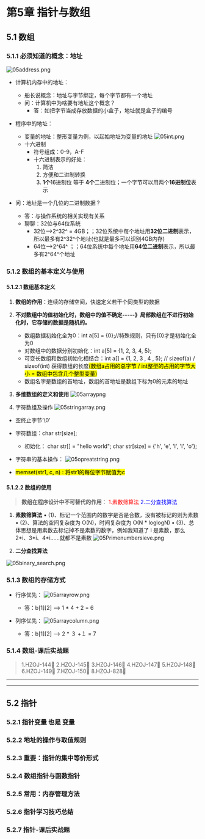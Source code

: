 # 第5章 指针与数组

## 5.1 数组
### 5.1.1 必须知道的概念：地址
![05address.png](./image/05address.png)

- 计算机内存中的地址：
    - 船长说概念：地址与字节绑定，每个字节都有一个地址
    - 问：计算机中为啥要有地址这个概念？
        - 答：如把字节当成存放数据的小盒子，地址就是盒子的编号

- 程序中的地址：
    - 变量的地址：整形变量为例，以起始地址为变量的地址
![05int.png](./image/05int.png)
    - 十六进制
        - 符号组成：0-9，A-F
        - 十六进制表示的好处：
            1. 简洁
            2. 方便和二进制转换
            3. **1个**16进制位 等于 **4个**二进制位；一个字节可以用两个**16进制位**表示
            
- 问：地址是一个几位的二进制数据？
    - 答：与操作系统的相关实现有关系
    - 聊聊：32位与64位系统
        - 32位-->2^32^ = 4GB；；32位系统中每个地址用**32位二进制**表示，所以最多有2^32^个地址(也就是最多可以识别4GB内存)
        - 64位-->2^64^ ；；64位系统中每个地址用**64位二进制**表示，所以最多有2^64^个地址
        

### 5.1.2 数组的基本定义与使用

#### 5.1.2.1 数组基本定义

1. **数组的作用**：连续的存储空间，快速定义若干个同类型的数据

2. **不对数组中的值初始化时，数组中的值不确定-----》局部数组在不进行初始化时，它存储的数据是随机的。**
    - 数组数据初始化全为0：int a[5] = {0};//特殊规则，只有{0}才是初始化全为0
    - 对数组中的数据分别初始化：int a[5] = {1, 2, 3, 4, 5};
    - 可变长数组和数组初始化相结合：int a[] = {1, 2, 3 , 4 , 5}; // sizeof(a) / sizeof(int) 获得数组的长度<mark>(数组a占用的总字节 / int整型的占用的字节大小 = 数组中包含几个整型变量)</mark>
    - 数组名字是数组的首地址，数组的首地址是数组下标为0的元素的地址
    
3. **多维数组的定义和使用**
![05arraypng](./image/05arraypng.png)

4. 字符数组及操作
![05stringarray.png](./image/05stringarray.png)

- 空终止字节‘\0’
- 字符数组：char str[size];
    - 初始化：
        char str[] = "hello world";
        char str[size] = {'h', 'e', 'l', 'l', 'o'};            
- 字符串的基本操作：
       ![05opreatstring.png](./image/05opreatstring.png)

- <mark>memset(str1, c, n) : 将str1的每位字节赋值为c</mark>

#### 5.1.2.2 数组的使用

>**数组在程序设计中不可替代的作用**：
><font color = red>1.素数筛算法</font>
><font color = blue>2.二分查找算法</font>

1. **素数筛算法**
• (1)、标记一个范围内的数字是否是合数，没有被标记的则为素数
• (2)、算法的空间复杂度为 O(N)，时间复杂度为 O(N * loglogN)
• (3)、总体思想是用素数去标记掉不是素数的数字，例如我知道了 i 是素数，那么2\*i、3\*i、4\*i……就都不是素数
![05Primenumbersieve.png](./image/05Primenumbersieve.png)
        
2. **二分查找算法**

![05binary_search.png](./image/05binary_search.png)



### 5.1.3 数组的存储方式

- 行序优先：
![05arrayrow.png](./image/05arrayrow.png)
    - 答：b[1][2]   -->  1 * 4 + 2  = 6 

- 列序优先： 
![05arraycolumn.png](./image/05arraycolumn.png)
    - 答：b[1][2]  --> 2 * ３ +１ = 7
    

### 5.1.4 数组-课后实战题
>1.HZOJ-144
>2.HZOJ-145
>3.HZOJ-146
>4.HZOJ-147
>5.HZOJ-148
>6.HZOJ-149
>7.HZOJ-150
>8.HZOJ-828

---
---

## 5.2 指针
### 5.2.1 指针变量 也是 变量

### 5.2.2 地址的操作与取值规则

### 5.2.3 重要：指针的集中等价形式

### 5.2.4 数组指针与函数指针

### 5.2.5 常用：内存管理方法

### 5.2.6 指针学习技巧总结

### 5.2.7 指针-课后实战题